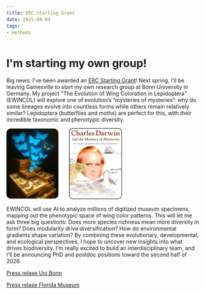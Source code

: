 ```yaml
---
title: ERC Starting Grant 
date: 2025-09-04
tags: 
- methods
---
```


# I'm starting my own group! 

Big news: I’ve been awarded an [ERC Starting Grant](https://erc.europa.eu/apply-grant/starting-grant)! Next spring, I’ll be leaving Gainesville to start my own research group at Bonn University in Germany. My project "The Evolution of Wing Coloration in Lepidoptera" (EWINCOL) will explore one of evolution’s “mysteries of mysteries”: why do some lineages evolve into countless forms while others remain relatively similar? Lepidoptera (butterflies and moths) are perfect for this, with their incredible taxonomic and phenotypic diversity.

<div class="image-thumb" >
<img src="erc_teaser.png" style="width: 60%" >
</div>

EWINCOL will use AI to analyze millions of digitized museum specimens, mapping out the phenotypic space of wing color patterns. This will let me ask three big questions: Does more species richness mean more diversity in form? Does modularity drive diversification? How do environmental gradients shape variation? By combining these evolutionary, developmental, and ecological perspectives, I hope to uncover new insights into what drives biodiversity. I'm really excited to build an interdisciplinary team, and I'll be announcing PhD and postdoc positions toward the second half of 2026.

[Press relase Uni Bonn](https://www.uni-bonn.de/en/news/university-of-bonn-celebrates-three-erc-starting-grants)

[Press relase Florida Museum](https://www.floridamuseum.ufl.edu/science/moritz-lurig-receives-funding-to-create-a-digital-atlas-of-butterflies-and-moths/) 

